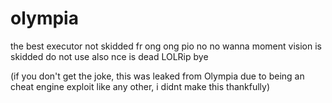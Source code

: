 # olympia
the best executor not skidded fr ong ong pio no no wanna moment vision is skidded do not use also nce is dead LOLRip bye 

(if you don't get the joke, this was leaked from Olympia due to being an cheat engine exploit like any other, i didnt make this thankfully)
